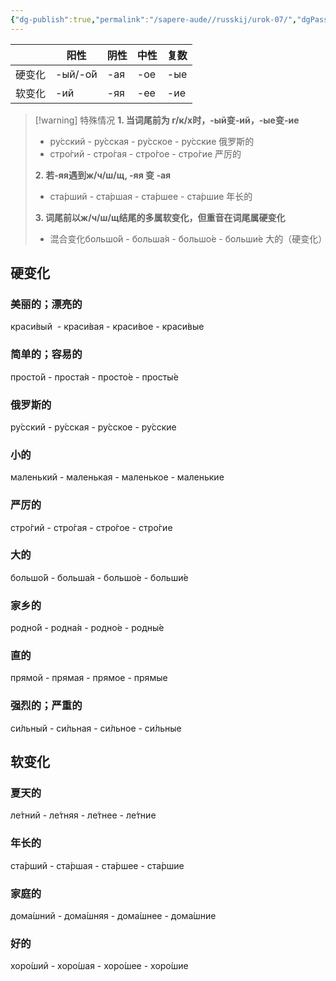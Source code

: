 ```yaml
---
{"dg-publish":true,"permalink":"/sapere-aude//russkij/urok-07/","dgPassFrontmatter":true}
---
```



|  | 阳性 | 阴性 | 中性 | 复数 |
| ---- | ---- | ---- | ---- | ---- |
| 硬变化 | -ый/-о́й | -ая | -ое | -ые |
| 软变化 | -ий | -яя | -ее | -ие |
>[!warning] 特殊情况
>**1. 当词尾前为 г/к/х时，-ый变-ий，-ые变-ие**
>- ру́сский - ру́сская - ру́сское - ру́сские 俄罗斯的
>- стро́гий - стро́гая - стро́гое - стро́гие 严厉的
>
>**2. 若-яя遇到ж/ч/ш/щ, -яя 变 -ая**
>- ста́рший - ста́ршая - ста́ршее - ста́ршие 年长的         
>
>**3. 词尾前以ж/ч/ш/щ结尾的多属软变化，但重音在词尾属硬变化**
>- 混合变化большо́й - больша́я - большо́е - больши́е 大的（硬变化）
>

## 硬变化

### 美丽的；漂亮的
краси́вый  - краси́вая - краси́вое - краси́вые
### 简单的；容易的
просто́й - проста́я - просто́е - просты́е 
### 俄罗斯的    
ру́сский - ру́сская - ру́сское - ру́сские   
### 小的
маленький - маленькая - маленькое - маленькие
### 严厉的
стро́гий - стро́гая - стро́гое - стро́гие 
### 大的
большо́й - больша́я - большо́е - больши́е
### 家乡的
родно́й - родна́я - родно́е - родны́е 
### 直的
прямой - прямая - прямое - прямые
### 强烈的；严重的
си́льный - си́льная - си́льное - си́льные
## 软变化
### 夏天的
ле́тний - ле́тняя - ле́тнее - ле́тние  
### 年长的
ста́рший - ста́ршая - ста́ршее - ста́ршие

### 家庭的
дома́шний - дома́шняя - дома́шнее - дома́шние

### 好的
хоро́ший - хоро́шая - хоро́шее - хоро́шие
